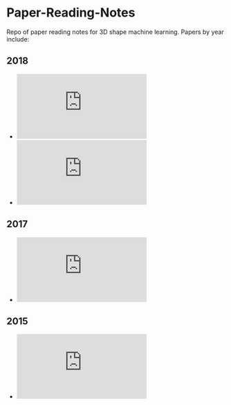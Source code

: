 # Paper-Reading-Notes
Repo of paper reading notes for 3D shape machine learning. Papers by year include:

## 2018
- ![CSGNet: Neural Shape Parser for Constructive Solid Geometry](https://github.com/AndrewColligan/Paper-Reading-Notes/blob/master/CSGNet.MD)
- ![Learning localized features in 3D CAD models for manufacturability analysis of drilled holes (DLDFM)](https://github.com/AndrewColligan/Paper-Reading-Notes/blob/master/DLDFM.md)

## 2017
- ![O-CNN: Octree-based Convolutional Neural Networks for 3D Shape Analysis](https://github.com/AndrewColligan/Paper-Reading-Notes/blob/master/O-CNN.md)

## 2015
- ![3D ShapeNets: A Deep Representation for Volumetric Shapes](https://github.com/AndrewColligan/Paper-Reading-Notes/blob/master/ShapeNet.md)
      
